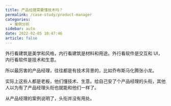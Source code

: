 ```yaml
---
title: 产品经理需要懂技术吗？
permalink: /case-study/product-manager
categories: 
  - 案例分析
sidebar: auto
date: 2022-02-05 10:47:46
article: false
---
```




外行看建筑是美学和风格，内行看建筑是材料和用途。外行看软件是交互和 UI，内行看软件是技术和生意。

所以最厉害的产品经理，往往都是有技术背景的，比如乔布斯马化腾张小龙。

实际上这些人都是老板，他们懂技术、生意。给自己安了个产品经理的头衔，其他人以为有了产品经理头衔也就能和他们一样了。

从产品经理的案例说明了，头衔并没有用处。

